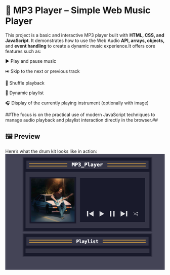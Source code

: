 # **🎵 MP3 Player – Simple Web Music Player**

This project is a basic and interactive MP3 player built with **HTML, CSS, and JavaScript**. It demonstrates how to use the Web Audio **API, arrays, objects,** and **event handling** to create a dynamic music experience.It offers core features such as:

▶️ Play and pause music

⏭️ Skip to the next or previous track

🔀 Shuffle playback

📃 Dynamic playlist

🎧 Display of the currently playing instrument (optionally with image)

##The focus is on the practical use of modern JavaScript techniques to manage audio playback and playlist interaction directly in the browser.##

## 🖼️ Preview
Here’s what the drum kit looks like in action:
![MP3 Player](MP3-Player.png)
